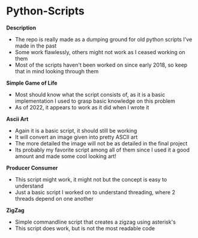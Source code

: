 # Python-Scripts

**Description**
* The repo is really made as a dumping ground for old python scripts I've made in the past
* Some work flawlessly, others might not work as I ceased working on them
* Most of the scripts haven't been worked on since early 2018, so keep that in mind looking through them


**Simple Game of Life**
* Most should know what the script consists of, as it is a basic implementation I used to grasp basic knowledge on this problem
* As of 2022, it appears to work as it did when I wrote it

**Ascii Art**
* Again it is a basic script, it should still be working
* It will convert an image given into pretty ASCII art
* The more detailed the image will not be as detailed in the final project
* Its probably my favorite script among all of them since I used it a good amount and made some cool looking art!

**Producer Consumer**
* This script might work, it might not but the concept is easy to understand
* Just a basic script I worked on to understand threading, where 2 threads depend on one another

**ZigZag**
* Simple commandline script that creates a zigzag using asterisk's
* This script does work, but is not the most readable code
